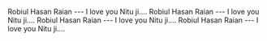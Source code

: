 Robiul Hasan Raian  --- I love you Nitu ji....
Robiul Hasan Raian  --- I love you Nitu ji....
Robiul Hasan Raian  --- I love you Nitu ji....
Robiul Hasan Raian  --- I love you Nitu ji....